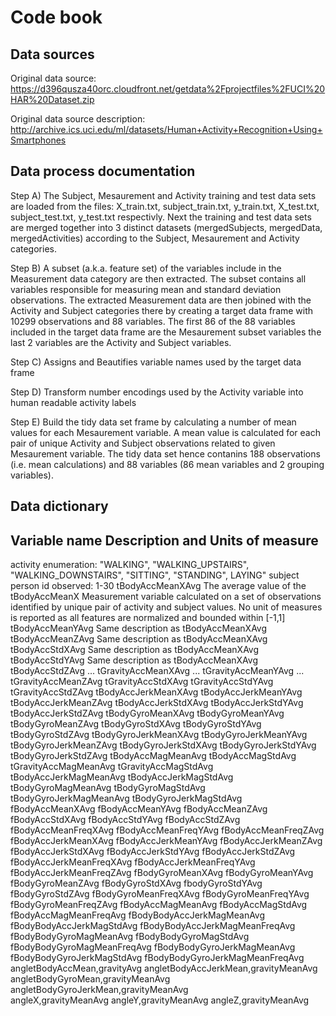 # Code book

## Data sources
Original data source:
https://d396qusza40orc.cloudfront.net/getdata%2Fprojectfiles%2FUCI%20HAR%20Dataset.zip

Original data source description:
http://archive.ics.uci.edu/ml/datasets/Human+Activity+Recognition+Using+Smartphones


## Data process documentation
Step A) The Subject, Mesaurement and Activity training and test data sets are loaded from the files:
	X_train.txt, subject_train.txt, y_train.txt, X_test.txt, subject_test.txt, y_test.txt
	respectivly. Next the training and test data sets are merged together into 3 distinct datasets 
	(mergedSubjects, mergedData, mergedActivities) according to the Subject, Mesaurement and Activity categories.

Step B)	A subset (a.k.a. feature set) of the variables include in the Measurement data category are then extracted. 
	The subset contains all variables responsible for measuring mean and standard deviation observations.
	The extracted Measurement data are then jobined with the Activity and Subject categories there by 
	creating a target data frame with 10299 observations and 88 variables. 
	The first 86 of the 88 variables included in the target data frame are the Mesaurement subset 
	variables the last 2 variables are the  Activity and Subject variables.

Step C)	Assigns and Beautifies variable names used by the target data frame

Step D) Transform number encodings used by the Activity variable into human readable activity labels

Step E) Build the tidy data set frame by calculating a number of mean values for each Mesaurement variable. 
	A mean value is calculated for each pair of unique Activity and Subject observations related to 
	given Mesaurement variable.
	The tidy data set hence contanins 188 observations (i.e. mean calculations) and 
	88 variables (86 mean variables and 2 grouping variables). 

 
## Data dictionary
Variable name		Description and Units of measure 
--------------------------------------------------------------------------------------------------------
activity		enumeration: "WALKING", "WALKING_UPSTAIRS", "WALKING_DOWNSTAIRS", "SITTING", "STANDING", LAYING"
subject			person id observed: 1-30
tBodyAccMeanXAvg	The average value of the tBodyAccMeanX Measurement variable calculated on a set of observations identified by unique pair of activity and subject values. No unit of measures is reported as all features are normalized and bounded within [-1,1]
tBodyAccMeanYAvg	Same description as tBodyAccMeanXAvg
tBodyAccMeanZAvg	Same description as tBodyAccMeanXAvg
tBodyAccStdXAvg		Same description as tBodyAccMeanXAvg
tBodyAccStdYAvg		Same description as tBodyAccMeanXAvg
tBodyAccStdZAvg		...
tGravityAccMeanXAvg	...
tGravityAccMeanYAvg	...
tGravityAccMeanZAvg
tGravityAccStdXAvg
tGravityAccStdYAvg
tGravityAccStdZAvg
tBodyAccJerkMeanXAvg
tBodyAccJerkMeanYAvg
tBodyAccJerkMeanZAvg
tBodyAccJerkStdXAvg
tBodyAccJerkStdYAvg
tBodyAccJerkStdZAvg
tBodyGyroMeanXAvg
tBodyGyroMeanYAvg
tBodyGyroMeanZAvg
tBodyGyroStdXAvg
tBodyGyroStdYAvg
tBodyGyroStdZAvg
tBodyGyroJerkMeanXAvg
tBodyGyroJerkMeanYAvg
tBodyGyroJerkMeanZAvg
tBodyGyroJerkStdXAvg
tBodyGyroJerkStdYAvg
tBodyGyroJerkStdZAvg
tBodyAccMagMeanAvg
tBodyAccMagStdAvg
tGravityAccMagMeanAvg
tGravityAccMagStdAvg
tBodyAccJerkMagMeanAvg
tBodyAccJerkMagStdAvg
tBodyGyroMagMeanAvg
tBodyGyroMagStdAvg
tBodyGyroJerkMagMeanAvg
tBodyGyroJerkMagStdAvg
fBodyAccMeanXAvg
fBodyAccMeanYAvg
fBodyAccMeanZAvg
fBodyAccStdXAvg
fBodyAccStdYAvg
fBodyAccStdZAvg
fBodyAccMeanFreqXAvg
fBodyAccMeanFreqYAvg
fBodyAccMeanFreqZAvg
fBodyAccJerkMeanXAvg
fBodyAccJerkMeanYAvg
fBodyAccJerkMeanZAvg
fBodyAccJerkStdXAvg
fBodyAccJerkStdYAvg
fBodyAccJerkStdZAvg
fBodyAccJerkMeanFreqXAvg
fBodyAccJerkMeanFreqYAvg
fBodyAccJerkMeanFreqZAvg
fBodyGyroMeanXAvg
fBodyGyroMeanYAvg
fBodyGyroMeanZAvg
fBodyGyroStdXAvg
fbodyGyroStdYAvg
fBodyGyroStdZAvg
fBodyGyroMeanFreqXAvg
fBodyGyroMeanFreqYAvg
fBodyGyroMeanFreqZAvg
fBodyAccMagMeanAvg
fBodyAccMagStdAvg
fBodyAccMagMeanFreqAvg
fBodyBodyAccJerkMagMeanAvg
fBodyBodyAccJerkMagStdAvg
fBodyBodyAccJerkMagMeanFreqAvg
fBodyBodyGyroMagMeanAvg
fBodyBodyGyroMagStdAvg
fBodyBodyGyroMagMeanFreqAvg
fBodyBodyGyroJerkMagMeanAvg
fBodyBodyGyroJerkMagStdAvg
fBodyBodyGyroJerkMagMeanFreqAvg
angletBodyAccMean,gravityAvg
angletBodyAccJerkMean,gravityMeanAvg
angletBodyGyroMean,gravityMeanAvg
angletBodyGyroJerkMean,gravityMeanAvg	
angleX,gravityMeanAvg
angleY,gravityMeanAvg
angleZ,gravityMeanAvg

